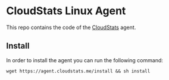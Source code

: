 # CloudStats Linux Agent

This repo contains the code of the [CloudStats](http://cloudstats.me) agent.

## Install
In order to install the agent you can run the following command:

```
wget https://agent.cloudstats.me/install && sh install
```
